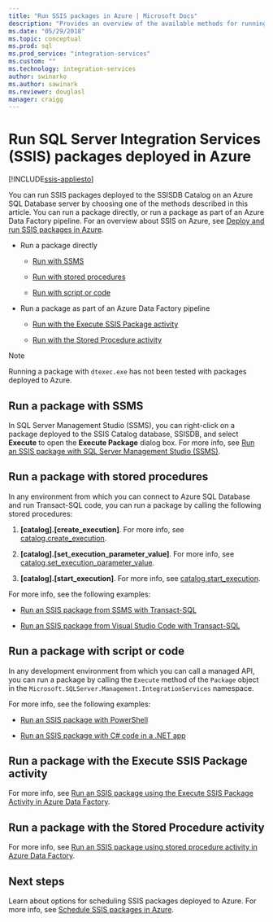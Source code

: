 ```yaml
---
title: "Run SSIS packages in Azure | Microsoft Docs"
description: "Provides an overview of the available methods for running SSIS packages deployed to Azure SQL Database."
ms.date: "05/29/2018"
ms.topic: conceptual
ms.prod: sql
ms.prod_service: "integration-services"
ms.custom: ""
ms.technology: integration-services
author: swinarko
ms.author: sawinark
ms.reviewer: douglasl
manager: craigg
---
```

# Run SQL Server Integration Services (SSIS) packages deployed in Azure

[!INCLUDE[ssis-appliesto](../../includes/ssis-appliesto-ssvrpluslinux-asdb-asdw-xxx.md)]



You can run SSIS packages deployed to the SSISDB Catalog on an Azure SQL Database server by choosing one of the methods described in this article. You can run a package directly, or run a package as part of an Azure Data Factory pipeline. For an overview about SSIS on Azure, see [Deploy and run SSIS packages in Azure](ssis-azure-lift-shift-ssis-packages-overview.md).

- Run a package directly

  - [Run with SSMS](#ssms)

  - [Run with stored procedures](#sproc)

  - [Run with script or code](#script)

- Run a package as part of an Azure Data Factory pipeline

  - [Run with the Execute SSIS Package activity](#exec_activity)

  - [Run with the Stored Procedure activity](#sproc_activity)

> [!NOTE]
> Running a package with `dtexec.exe` has not been tested with packages deployed to Azure.

## <a name="ssms"></a> Run a package with SSMS

In SQL Server Management Studio (SSMS), you can right-click on a package deployed to the SSIS Catalog database, SSISDB, and select **Execute** to open the **Execute Package** dialog box. For more info, see [Run an SSIS package with SQL Server Management Studio (SSMS)](../ssis-quickstart-run-ssms.md).

## <a name="sproc"></a> Run a package with stored procedures

In any environment from which you can connect to Azure SQL Database and run Transact-SQL code, you can run a package by calling the following stored procedures:

1. **[catalog].[create_execution]**. For more info, see [catalog.create_execution](../system-stored-procedures/catalog-create-execution-ssisdb-database.md).

2. **[catalog].[set_execution_parameter_value]**. For more info, see [catalog.set_execution_parameter_value](../system-stored-procedures/catalog-set-execution-parameter-value-ssisdb-database.md).

3. **[catalog].[start_execution]**. For more info, see [catalog.start_execution](../system-stored-procedures/catalog-start-execution-ssisdb-database.md).

For more info, see the following examples:

- [Run an SSIS package from SSMS with Transact-SQL](../ssis-quickstart-run-tsql-ssms.md)

- [Run an SSIS package from Visual Studio Code with Transact-SQL](../ssis-quickstart-run-tsql-vscode.md)

## <a name="script"></a> Run a package with script or code

In any development environment from which you can call a managed API, you can run a package by calling the `Execute` method of the `Package` object in the `Microsoft.SQLServer.Management.IntegrationServices` namespace.

For more info, see the following examples:

- [Run an SSIS package with PowerShell](../ssis-quickstart-run-powershell.md)

- [Run an SSIS package with C# code in a .NET app](../ssis-quickstart-run-dotnet.md)

## <a name="exec_activity"></a> Run a package with the Execute SSIS Package activity

For more info, see [Run an SSIS package using the Execute SSIS Package Activity in Azure Data Factory](https://docs.microsoft.com/azure/data-factory/how-to-invoke-ssis-package-ssis-activity).

## <a name="sproc_activity"></a> Run a package with the Stored Procedure activity

For more info, see [Run an SSIS package using stored procedure activity in Azure Data Factory](https://docs.microsoft.com/azure/data-factory/how-to-invoke-ssis-package-stored-procedure-activity).

## Next steps

Learn about options for scheduling SSIS packages deployed to Azure. For more info, see [Schedule SSIS packages in Azure](ssis-azure-schedule-packages.md).
